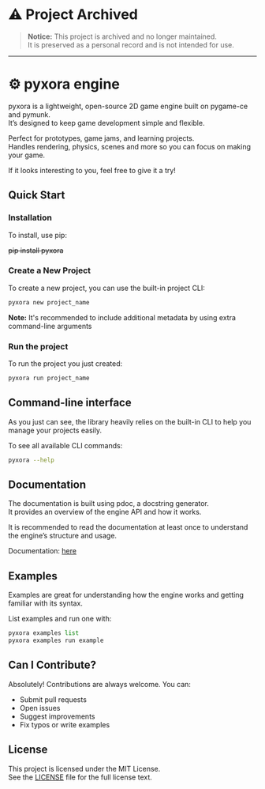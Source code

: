 # ⚠️ Project Archived
> **Notice:** This project is archived and no longer maintained.  
> It is preserved as a personal record and is not intended for use.

---

# ⚙️ pyxora engine
pyxora is a lightweight, open-source 2D game engine built on pygame-ce and pymunk.  
It’s designed to keep game development simple and flexible.

Perfect for prototypes, game jams, and learning projects.  
Handles rendering, physics, scenes and more so you can focus on making your game.

If it looks interesting to you, feel free to give it a try!

## Quick Start

### Installation
To install, use pip:

~~pip install pyxora~~

### Create a New Project
To create a new project, you can use the built-in project CLI:

```bash
pyxora new project_name
```
**Note:** It's recommended to include additional metadata by using extra command-line arguments
### Run the project
To run the project you just created:
```bash
pyxora run project_name
```

## Command-line interface
As you just can see, the library heavily relies on the built-in CLI to help you manage your projects easily.

To see all available CLI commands:

```bash
pyxora --help
```

## Documentation
The documentation is built using pdoc, a docstring generator.  
It provides an overview of the engine API and how it works.

It is recommended to read the documentation at least once to understand the engine’s structure and usage.

Documentation: [here]()

## Examples
Examples are great for understanding how the engine works and getting familiar with its syntax.

List examples and run one with:
```python
pyxora examples list
pyxora examples run example
```

## Can I Contribute?
Absolutely! Contributions are always welcome.
You can:

- Submit pull requests
- Open issues
- Suggest improvements
- Fix typos or write examples

## License

This project is licensed under the MIT License.  
See the [LICENSE](LICENSE.txt) file for the full license text.

